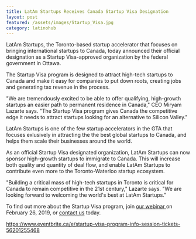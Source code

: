 ```yaml
---
title: LatAm Startups Receives Canada Startup Visa Designation
layout: post
featured: /assets/images/Startup_Visa.jpg
category: latinohub
---
```

<p>
LatAm Startups, the Toronto-based startup accelerator that focuses on bringing international startups to Canada, today announced their official designation as a Startup Visa-approved organization by the federal government in Ottawa.
</p>

<p>
The Startup Visa program is designed to attract high-tech startups to Canada and make it easy for companies to put down roots, creating jobs and generating tax revenue in the process.
</p>

<p>
"We are tremendously excited to be able to offer qualifying, high-growth startups an easier path to permanent residence in Canada," CEO Miryam Lazarte says. "The Startup Visa program gives Canada the competitive edge it needs to attract startups looking for an alternative to Silicon Valley."
</p>

<!--more-->

<p>
LatAm Startups is one of the few startup accelerators in the GTA that focuses exlusively in attracting the the best global startups to Canada, and helps them scale their businesses around the world.
</p>

<p>
As an official Startup Visa designated organization, LatAm Startups can now sponsor high-growth startups to immigrate to Canada. This will increase both quality and quantity of deal flow, and enable LatAm Startups to contribute even more to the Toronto-Waterloo startup ecosystem.
</p>

<p>
"Building a critical mass of high-tech startups in Toronto is critical for Canada to remain competitive in the 21st century," Lazarte says. "We are looking forward to welcoming the world's best at LatAm Startups."
</p>

<p>
To find out more about the Startup Visa program, join 
<a href="https://www.eventbrite.ca/e/startup-visa-program-info-session-tickets-56201255468">
our webinar
</a> on February 26, 2019, 
or <a href="emailto:contact@latamstartups.org">contact us</a> today.
</p>

<p>
<a href="https://www.eventbrite.ca/e/startup-visa-program-info-session-tickets-56201255468">
https://www.eventbrite.ca/e/startup-visa-program-info-session-tickets-56201255468
</a>
</p>


